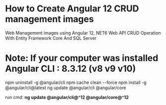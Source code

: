# How to Create Angular 12 CRUD management images
 Web Management images using Angular 12, NET6 Web API CRUD Operation With Entity Framework Core And SQL Server

# Note: If your computer was installed Angular CLI : 8.3.12 (v8 v9 v10)
npm uninstall -g @angular/cli
npm cache clean --force
npm install -g @angular/cli@latest
ng update @angular/cli @angular/core

run cmd: **ng update @angular/cli@^12 @angular/core@^12**
